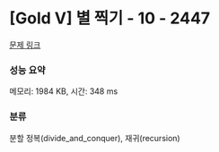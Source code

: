 # [Gold V] 별 찍기 - 10 - 2447 

[문제 링크](https://www.acmicpc.net/problem/2447) 

### 성능 요약

메모리: 1984 KB, 시간: 348 ms

### 분류

분할 정복(divide_and_conquer), 재귀(recursion)

